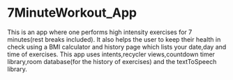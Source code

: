 # 7MinuteWorkout_App
This is an app where one performs high intensity exercises for 7 minutes(rest breaks included). It also helps the user to keep their health in check using a BMI calculator and history page which lists your date,day and time of exercises.
This app uses intents,recycler views,countdown timer library,room database(for the history of exercises) and the textToSpeech library.
